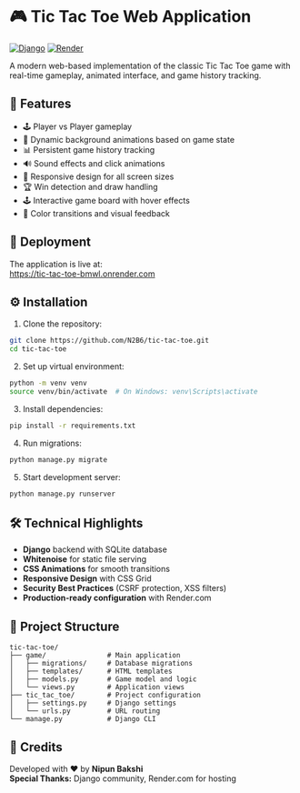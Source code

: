 # 🎮 Tic Tac Toe Web Application

[![Django](https://img.shields.io/badge/Django-3.2-brightgreen.svg)](https://docs.djangoproject.com/en/3.2/)
[![Render](https://img.shields.io/badge/Deployed%20on-Render-%2346e3b7)](https://render.com)

A modern web-based implementation of the classic Tic Tac Toe game with real-time gameplay, animated interface, and game history tracking.

## 🌟 Features

- 🕹️ Player vs Player gameplay
- 🎨 Dynamic background animations based on game state
- 📊 Persistent game history tracking
- 🔊 Sound effects and click animations
- 📱 Responsive design for all screen sizes
- 🏆 Win detection and draw handling
- 🕹️ Interactive game board with hover effects
- 🌈 Color transitions and visual feedback

## 🚀 Deployment
The application is live at:  
https://tic-tac-toe-bmwl.onrender.com

## ⚙️ Installation

1. Clone the repository:
```bash
git clone https://github.com/N2B6/tic-tac-toe.git
cd tic-tac-toe
```

2. Set up virtual environment:
```bash
python -m venv venv
source venv/bin/activate  # On Windows: venv\Scripts\activate
```

3. Install dependencies:
```bash
pip install -r requirements.txt
```

4. Run migrations:
```bash
python manage.py migrate
```

5. Start development server:
```bash
python manage.py runserver
```

## 🛠️ Technical Highlights

- **Django** backend with SQLite database
- **Whitenoise** for static file serving
- **CSS Animations** for smooth transitions
- **Responsive Design** with CSS Grid
- **Security Best Practices** (CSRF protection, XSS filters)
- **Production-ready configuration** with Render.com

## 📂 Project Structure

```
tic-tac-toe/
├── game/               # Main application
│   ├── migrations/     # Database migrations
│   ├── templates/      # HTML templates
│   ├── models.py       # Game model and logic
│   └── views.py        # Application views
├── tic_tac_toe/        # Project configuration
│   ├── settings.py     # Django settings
│   └── urls.py         # URL routing
└── manage.py           # Django CLI
```

## 🙏 Credits
Developed with ❤️ by **Nipun Bakshi**  
**Special Thanks:** Django community, Render.com for hosting
